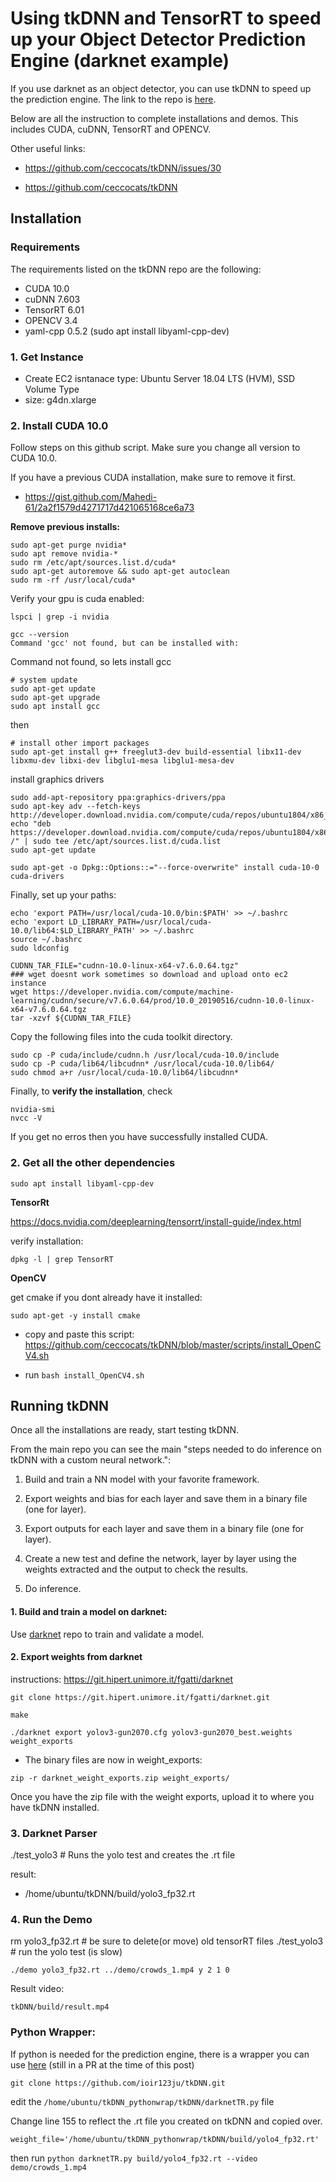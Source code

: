 # Using tkDNN and TensorRT to speed up your Object Detector Prediction Engine (darknet example)


If you use darknet as an object detector, you can use tkDNN to speed up the prediction engine. The link to the repo is [here](https://github.com/ceccocats/tkDNN).

Below are all the instruction to complete installations and demos. This includes CUDA, cuDNN, TensorRT and OPENCV. 




Other useful links:

* https://github.com/ceccocats/tkDNN/issues/30

* https://github.com/ceccocats/tkDNN


## Installation

### Requirements

The requirements listed on the tkDNN repo are the following: 

* CUDA 10.0
* cuDNN 7.603
* TensorRT 6.01
* OPENCV 3.4
* yaml-cpp 0.5.2 (sudo apt install libyaml-cpp-dev)


### 1.  Get Instance

* Create EC2 isntanace type: Ubuntu Server 18.04 LTS (HVM), SSD Volume Type
* size: g4dn.xlarge


### 2.  Install CUDA 10.0



Follow steps on this github script. Make sure you change all version to CUDA 10.0.

If you have a previous CUDA installation, make sure to remove it first.

* https://gist.github.com/Mahedi-61/2a2f1579d4271717d421065168ce6a73

**Remove previous installs:**

```
sudo apt-get purge nvidia*
sudo apt remove nvidia-*
sudo rm /etc/apt/sources.list.d/cuda*
sudo apt-get autoremove && sudo apt-get autoclean
sudo rm -rf /usr/local/cuda*
```


Verify your gpu is cuda enabled:

`lspci | grep -i nvidia`


```
gcc --version
Command 'gcc' not found, but can be installed with:
```

Command not found, so lets install gcc

```
# system update
sudo apt-get update
sudo apt-get upgrade
sudo apt install gcc
```

then

```
# install other import packages
sudo apt-get install g++ freeglut3-dev build-essential libx11-dev libxmu-dev libxi-dev libglu1-mesa libglu1-mesa-dev
```

install graphics drivers
```
sudo add-apt-repository ppa:graphics-drivers/ppa
sudo apt-key adv --fetch-keys http://developer.download.nvidia.com/compute/cuda/repos/ubuntu1804/x86_64/7fa2af80.pub
echo "deb https://developer.download.nvidia.com/compute/cuda/repos/ubuntu1804/x86_64 /" | sudo tee /etc/apt/sources.list.d/cuda.list
sudo apt-get update
```

 ```
sudo apt-get -o Dpkg::Options::="--force-overwrite" install cuda-10-0 cuda-drivers
```


Finally, set up your paths:
```
echo 'export PATH=/usr/local/cuda-10.0/bin:$PATH' >> ~/.bashrc
echo 'export LD_LIBRARY_PATH=/usr/local/cuda-10.0/lib64:$LD_LIBRARY_PATH' >> ~/.bashrc
source ~/.bashrc
sudo ldconfig
```


```
CUDNN_TAR_FILE="cudnn-10.0-linux-x64-v7.6.0.64.tgz"
### wget doesnt work sometimes so download and upload onto ec2 instance
wget https://developer.nvidia.com/compute/machine-learning/cudnn/secure/v7.6.0.64/prod/10.0_20190516/cudnn-10.0-linux-x64-v7.6.0.64.tgz
tar -xzvf ${CUDNN_TAR_FILE}
```


Copy the following files into the cuda toolkit directory.

```
sudo cp -P cuda/include/cudnn.h /usr/local/cuda-10.0/include
sudo cp -P cuda/lib64/libcudnn* /usr/local/cuda-10.0/lib64/
sudo chmod a+r /usr/local/cuda-10.0/lib64/libcudnn*
```

Finally, to **verify the installation**, check
```
nvidia-smi
nvcc -V
```

If you get no erros then you have successfully installed CUDA.



### 2.  Get all the other dependencies

`sudo apt install libyaml-cpp-dev`


**TensorRt**

https://docs.nvidia.com/deeplearning/tensorrt/install-guide/index.html

verify installation:

`dpkg -l | grep TensorRT`


**OpenCV**

get cmake if you dont already have it installed:

`sudo apt-get -y install cmake`

* copy and paste this script: https://github.com/ceccocats/tkDNN/blob/master/scripts/install_OpenCV4.sh

- run `bash install_OpenCV4.sh`



## Running tkDNN

Once all the installations are ready, start testing tkDNN.

From the main repo you can see the main "steps needed to do inference on tkDNN with a custom neural network.":

 
1. Build and train a NN model with your favorite framework.

2. Export weights and bias for each layer and save them in a binary file (one for layer).

3. Export outputs for each layer and save them in a binary file (one for layer).

4. Create a new test and define the network, layer by layer using the weights extracted and the output to check the results.

5. Do inference.


#### 1. Build and train a model on darknet:


Use [darknet](https://github.com/AlexeyAB/darknet) repo to train and validate a model. 


#### 2. Export weights from darknet


instructions: https://git.hipert.unimore.it/fgatti/darknet


`git clone https://git.hipert.unimore.it/fgatti/darknet.git`

`make`


`./darknet export yolov3-gun2070.cfg yolov3-gun2070_best.weights weight_exports`


* The binary files are now in weight_exports:

`zip -r darknet_weight_exports.zip weight_exports/`

Once you have the zip file with the weight exports, upload it to where you have tkDNN installed.





### 3. Darknet Parser

./test_yolo3 # Runs the yolo test and creates the .rt file

result:

 * /home/ubuntu/tkDNN/build/yolo3_fp32.rt
 


### 4. Run the Demo

rm yolo3_fp32.rt        # be sure to delete(or move) old tensorRT files
./test_yolo3            # run the yolo test (is slow)



`./demo yolo3_fp32.rt ../demo/crowds_1.mp4 y 2 1 0 `


Result video:

`tkDNN/build/result.mp4`


### Python Wrapper:

If python is needed for the prediction engine, there is a wrapper you can use [here](https://github.com/ceccocats/tkDNN/pull/44) (still in a PR at the time of this post) 

`git clone https://github.com/ioir123ju/tkDNN.git`

edit the `/home/ubuntu/tkDNN_pythonwrap/tkDNN/darknetTR.py` file

Change line 155 to reflect the .rt file you created on tkDNN and copied over. 

`weight_file='/home/ubuntu/tkDNN_pythonwrap/tkDNN/build/yolo4_fp32.rt'`

then run `python darknetTR.py build/yolo4_fp32.rt --video demo/crowds_1.mp4`

